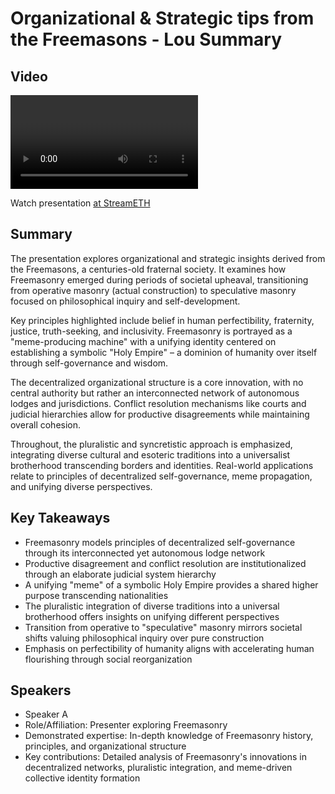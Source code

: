 # Organizational & Strategic tips from the Freemasons - Lou Summary

## Video
<video id="video" controls></video>
<script src="https://vod-cdn.lp-playback.studio/raw/jxf4iblf6wlsyor6526t4tcmtmqa/catalyst-vod-com/hls/7806vxoq9z25r1kz/index.m3u8"></script>
<script>
  var video = document.getElementById('video');
  var videoSrc = 'https://vod-cdn.lp-playback.studio/raw/jxf4iblf6wlsyor6526t4tcmtmqa/catalyst-vod-com/hls/7806vxoq9z25r1kz/index.m3u8';
  if (Hls.isSupported()) {
    var hls = new Hls();
    hls.loadSource(videoSrc);
    hls.attachMedia(video);
  }
  else if (video.canPlayType('application/vnd.apple.mpegurl')) {
    video.src = videoSrc;
  }
</script>

Watch presentation [at StreamETH](https://streameth.org/edge_city/watch?session=6712294050c4a854801024c7)

## Summary
The presentation explores organizational and strategic insights derived from the Freemasons, a centuries-old fraternal society. It examines how Freemasonry emerged during periods of societal upheaval, transitioning from operative masonry (actual construction) to speculative masonry focused on philosophical inquiry and self-development.

Key principles highlighted include belief in human perfectibility, fraternity, justice, truth-seeking, and inclusivity. Freemasonry is portrayed as a "meme-producing machine" with a unifying identity centered on establishing a symbolic "Holy Empire" – a dominion of humanity over itself through self-governance and wisdom.

The decentralized organizational structure is a core innovation, with no central authority but rather an interconnected network of autonomous lodges and jurisdictions. Conflict resolution mechanisms like courts and judicial hierarchies allow for productive disagreements while maintaining overall cohesion.

Throughout, the pluralistic and syncretistic approach is emphasized, integrating diverse cultural and esoteric traditions into a universalist brotherhood transcending borders and identities. Real-world applications relate to principles of decentralized self-governance, meme propagation, and unifying diverse perspectives.

## Key Takeaways
- Freemasonry models principles of decentralized self-governance through its interconnected yet autonomous lodge network
- Productive disagreement and conflict resolution are institutionalized through an elaborate judicial system hierarchy
- A unifying "meme" of a symbolic Holy Empire provides a shared higher purpose transcending nationalities
- The pluralistic integration of diverse traditions into a universal brotherhood offers insights on unifying different perspectives
- Transition from operative to "speculative" masonry mirrors societal shifts valuing philosophical inquiry over pure construction
- Emphasis on perfectibility of humanity aligns with accelerating human flourishing through social reorganization

## Speakers
- Speaker A
- Role/Affiliation: Presenter exploring Freemasonry
- Demonstrated expertise: In-depth knowledge of Freemasonry history, principles, and organizational structure
- Key contributions: Detailed analysis of Freemasonry's innovations in decentralized networks, pluralistic integration, and meme-driven collective identity formation


